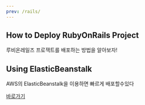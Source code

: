 ```yaml
---
prev: /rails/
---
```

## How to Deploy RubyOnRails Project
루비온레일즈 프로잭트를 배포하는 방법을 알아보자! 

##  Using ElasticBeanstalk 

AWS의 ElasticBeanstalk을 이용하면 빠르게 배포할수있다

[바로가기](/rails/deploy/using_elasticbeanstalk.md)
